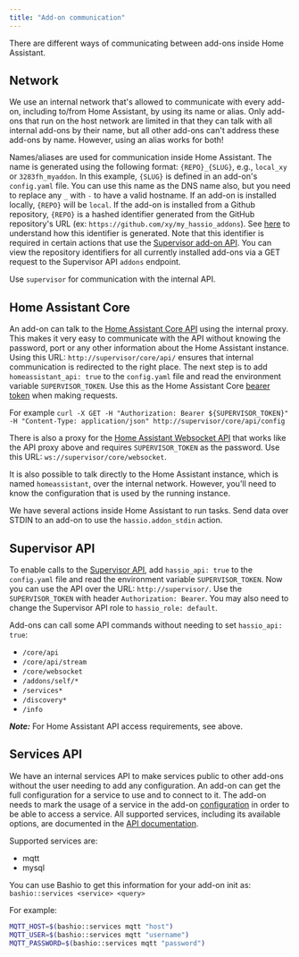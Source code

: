 ```yaml
---
title: "Add-on communication"
---
```


There are different ways of communicating between add-ons inside Home Assistant.

## Network

We use an internal network that's allowed to communicate with every add-on, including to/from Home Assistant, by using its name or alias. Only add-ons that run on the host network are limited in that they can talk with all internal add-ons by their name, but all other add-ons can't address these add-ons by name. However, using an alias works for both!

Names/aliases are used for communication inside Home Assistant.
The name is generated using the following format: `{REPO}_{SLUG}`, e.g., `local_xy` or `3283fh_myaddon`. In this example, `{SLUG}` is defined in an add-on's `config.yaml` file. You can use this name as the DNS name also, but you need to replace any `_` with `-` to have a valid hostname. If an add-on is installed locally, `{REPO}` will be `local`. If the add-on is installed from a Github repository, `{REPO}` is a hashed identifier generated from the GitHub repository's URL (ex: `https://github.com/xy/my_hassio_addons`). See [here](https://github.com/home-assistant/supervisor/blob/4ac7f7dcf08abb6ae5a018536e57d078ace046c8/supervisor/store/utils.py#L17) to understand how this identifier is generated. Note that this identifier is required in certain actions that use the [Supervisor add-on API][supervisor-addon-api]. You can view the repository identifiers for all currently installed add-ons via a GET request to the Supervisor API `addons` endpoint.

Use `supervisor` for communication with the internal API.

## Home Assistant Core

An add-on can talk to the [Home Assistant Core API][core-api] using the internal proxy. This makes it very easy to communicate with the API without knowing the password, port or any other information about the Home Assistant instance. Using this URL: `http://supervisor/core/api/` ensures that internal communication is redirected to the right place. The next step is to add `homeassistant_api: true` to the `config.yaml` file and read the environment variable `SUPERVISOR_TOKEN`. Use this as the Home Assistant Core [bearer token](/auth_api.md#making-authenticated-requests) when making requests.

For example `curl -X GET -H "Authorization: Bearer ${SUPERVISOR_TOKEN}" -H "Content-Type: application/json" http://supervisor/core/api/config`

There is also a proxy for the [Home Assistant Websocket API][core-websocket] that works like the API proxy above and requires `SUPERVISOR_TOKEN` as the password. Use this URL: `ws://supervisor/core/websocket`.

It is also possible to talk directly to the Home Assistant instance, which is named `homeassistant`, over the internal network. However, you'll need to know the configuration that is used by the running instance.

We have several actions inside Home Assistant to run tasks. Send data over STDIN to an add-on to use the `hassio.addon_stdin` action.

## Supervisor API

To enable calls to the [Supervisor API][supervisor-api], add `hassio_api: true` to the `config.yaml` file and read the environment variable `SUPERVISOR_TOKEN`. Now you can use the API over the URL: `http://supervisor/`. Use the `SUPERVISOR_TOKEN` with header `Authorization: Bearer`. You may also need to change the Supervisor API role to `hassio_role: default`.

Add-ons can call some API commands without needing to set `hassio_api: true`:

- `/core/api`
- `/core/api/stream`
- `/core/websocket`
- `/addons/self/*`
- `/services*`
- `/discovery*`
- `/info`

***Note:*** For Home Assistant API access requirements, see above.

## Services API

We have an internal services API to make services public to other add-ons without the user needing to add any configuration. An add-on can get the full configuration for a service to use and to connect to it. The add-on needs to mark the usage of a service in the add-on [configuration](configuration.md) in order to be able to access a service. All supported services, including its available options, are documented in the [API documentation][supervisor-services-api].

Supported services are:

- mqtt
- mysql

You can use Bashio to get this information for your add-on init as: `bashio::services <service> <query>`

For example:

```bash
MQTT_HOST=$(bashio::services mqtt "host")
MQTT_USER=$(bashio::services mqtt "username")
MQTT_PASSWORD=$(bashio::services mqtt "password")
```

[core-api]: /api/rest.md
[core-websocket]: /api/websocket.md
[supervisor-api]: /api/supervisor/endpoints.md
[supervisor-addon-api]: /api/supervisor/endpoints.md#addons
[supervisor-services-api]: /api/supervisor/endpoints.md#service
